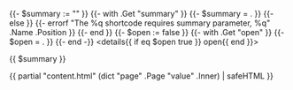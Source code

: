 {{- $summary := "" }}
{{- with .Get "summary" }}
{{- $summary = . }}
{{- else }}
{{- errorf "The %q shortcode requires summary parameter, %q" .Name .Position }}
{{- end }}
{{- $open := false }}
{{- with .Get "open" }}
{{- $open = . }}
{{- end -}}
<details{{ if eq $open true }} open{{ end }}>
<summary>{{ $summary }}</summary>

{{ partial "content.html" (dict "page" .Page "value" .Inner) | safeHTML }}

</details>